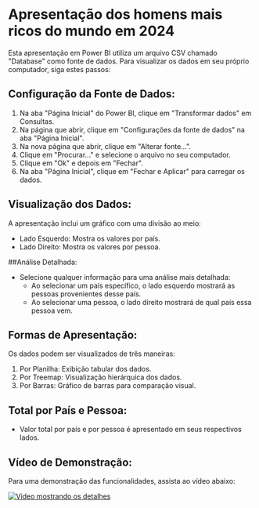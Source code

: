 # Apresentação dos homens mais ricos do mundo em 2024
Esta apresentação em Power BI utiliza um arquivo CSV chamado "Database" como fonte de dados. Para visualizar os dados em seu próprio computador, siga estes passos:

## Configuração da Fonte de Dados:
1. Na aba "Página Inicial" do Power BI, clique em "Transformar dados" em Consultas.
2. Na página que abrir, clique em "Configurações da fonte de dados" na aba "Página Inicial".
3. Na nova página que abrir, clique em "Alterar fonte...".
4. Clique em "Procurar..." e selecione o arquivo no seu computador.
5. Clique em "Ok" e depois em "Fechar".
6. Na aba "Página Inicial", clique em "Fechar e Aplicar" para carregar os dados.

## Visualização dos Dados:
A apresentação inclui um gráfico com uma divisão ao meio:
+ Lado Esquerdo: Mostra os valores por país.
+ Lado Direito: Mostra os valores por pessoa.

##Análise Detalhada:
+ Selecione qualquer informação para uma análise mais detalhada:
  + Ao selecionar um país específico, o lado esquerdo mostrará as pessoas provenientes desse país.
  + Ao selecionar uma pessoa, o lado direito mostrará de qual país essa pessoa vem.

## Formas de Apresentação:
Os dados podem ser visualizados de três maneiras:
1. Por Planilha: Exibição tabular dos dados.
2. Por Treemap: Visualização hierárquica dos dados.
3. Por Barras: Gráfico de barras para comparação visual.

## Total por País e Pessoa:
+ Valor total por país e por pessoa é apresentado em seus respectivos lados.

## Vídeo de Demonstração:
Para uma demonstração das funcionalidades, assista ao vídeo abaixo:

[![Video mostrando os detalhes](https://drive.google.com/file/d/1bo3tzcVFb0TTy87D0Q7Uiz5qlifto69f/view?usp=drive_link)](https://youtu.be/Uej1L3YST8Y)

